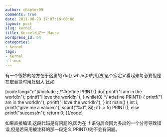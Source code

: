 ```yaml
---
author: chapter09
comments: true
date: 2011-06-29 17:07:16+00:00
layout: post
slug: kernel
title: Kernel札记一_Macro
wordpress_id: 64
categories:
- kernel
tags:
- Kernel
- Linux
---
```


有一个很妙的地方在于这里的 do{} while(0)的用法,这个宏定义看起来每必要但是在宏替换时用处很大,比如<!-- more -->

[code lang="c"]#include ;
/*#define PRINT() 
do{ printf("I am in the world!n"); 
      printf("I love the world!n"); } while(0)
*/
#define PRINT() 
{ printf("I am in the world!n"); 
   printf("I love the world!n"); }
int main() {
    int i;
    printf("give me a value:n");
    scanf("%d", &i);
    if(i > 5)
    PRINT();
else
    printf("success!n");
    return 0;
}[/code]

如果直接编译,这段代码是有问题的,因为在 if 语句后会因为多出的一个分号导致错误,但是若采用被注释的那一段定义 PRINT()则不会有问题。
